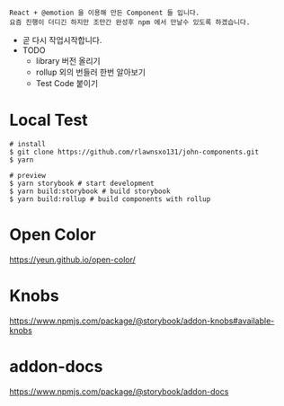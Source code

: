 ```
React + @emotion 을 이용해 만든 Component 들 입니다.
요즘 진행이 더디긴 하지만 조만간 완성후 npm 에서 만날수 있도록 하겠습니다.
```

- 곧 다시 작업시작합니다.
- TODO
    - library 버전 올리기
    - rollup 외의 번들러 한번 알아보기
    - Test Code 붙이기

# Local Test
```shell
# install
$ git clone https://github.com/rlawnsxo131/john-components.git
$ yarn

# preview
$ yarn storybook # start development
$ yarn build:storybook # build storybook
$ yarn build:rollup # build components with rollup
```

# Open Color
<https://yeun.github.io/open-color/>

# Knobs
<https://www.npmjs.com/package/@storybook/addon-knobs#available-knobs>

# addon-docs
<https://www.npmjs.com/package/@storybook/addon-docs>